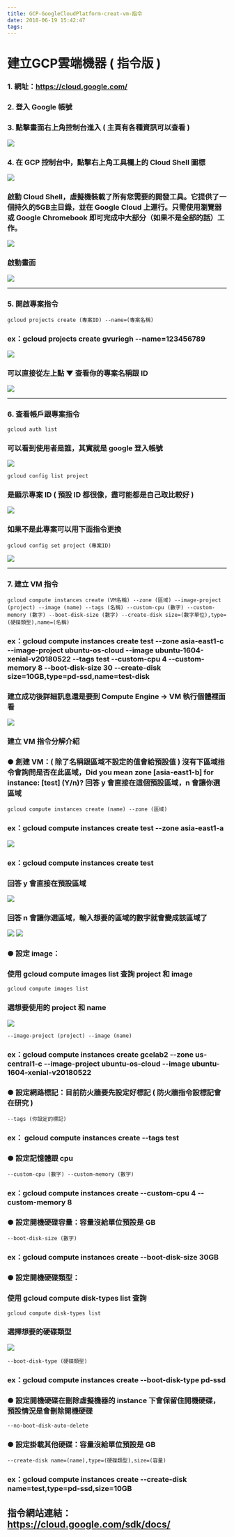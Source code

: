 ```yaml
---
title: GCP-GoogleCloudPlatform-creat-vm-指令
date: 2018-06-19 15:42:47
tags:
---
```


# 建立GCP雲端機器 ( 指令版 )

### 1. 網址：https://cloud.google.com/

### 2. 登入 Google 帳號

### 3. 點擊畫面右上角控制台進入 ( 主頁有各種資訊可以查看 )

![ ](images/1.png)

### 4. 在 GCP 控制台中，點擊右上角工具欄上的 Cloud Shell 圖標

![ ](images/2.1.png)

### 啟動 Cloud Shell，虛擬機裝載了所有您需要的開發工具。它提供了一個持久的5GB主目錄，並在 Google Cloud 上運行。只需使用瀏覽器或 Google Chromebook 即可完成中大部分（如果不是全部的話）工作。

![ ](images/3.png)

### 啟動畫面

![ ](images/4.png)

***

### 5. 開啟專案指令

```
gcloud projects create (專案ID) --name=(專案名稱)
```

### ex：gcloud projects create  gvuriegh \--name=123456789

![ ](images/5.1.png)

### 可以直接從左上點 ▼ 查看你的專案名稱跟 ID

![ ](images/6.png)

***

### 6. 查看帳戶跟專案指令

```
gcloud auth list
```

### 可以看到使用者是誰，其實就是 google 登入帳號

![ ](images/7.png)

```
gcloud config list project
```

### 是顯示專案 ID ( 預設 ID 都很像，盡可能都是自己取比較好 )

![ ](images/8.png)

### 如果不是此專案可以用下面指令更換

```
gcloud config set project (專案ID)
```

![ ](images/9.png)

***

### 7. 建立 VM 指令

```
gcloud compute instances create (VM名稱) --zone (區域) --image-project (project) --image (name) --tags (名稱) --custom-cpu (數字) --custom-memory (數字) --boot-disk-size (數字) --create-disk size=(數字單位),type=(硬碟類型),name=(名稱)
```

### ex：gcloud compute instances create test \--zone asia-east1-c \--image-project ubuntu-os-cloud \--image ubuntu-1604-xenial-v20180522 \--tags test \--custom-cpu 4 \--custom-memory 8 \--boot-disk-size 30 \--create-disk size=10GB,type=pd-ssd,name=test-disk

### 建立成功後詳細訊息還是要到 Compute Engine → VM 執行個體裡面看

![ ](images/16.png)

### 建立 VM 指令分解介紹

### ● 創建 VM：( 除了名稱跟區域不設定的值會給預設值 ) 沒有下區域指令會詢問是否在此區域，Did you mean zone [asia-east1-b] for instance: [test] (Y/n)? 回答 y 會直接在這個預設區域，n 會讓你選區域

```
gcloud compute instances create (name) --zone (區域)
```

### ex：gcloud compute instances create test \--zone asia-east1-a

![ ](images/14.png)

### ex：gcloud compute instances create test

### 回答 y 會直接在預設區域

![ ](images/11.png)

### 回答 n 會讓你選區域，輸入想要的區域的數字就會變成該區域了

![ ](images/12.png)
![ ](images/13.1.png)

### ● 設定 image：

### 使用 gcloud compute images list 查詢 project 和 image 

```
gcloud compute images list
```

### 選想要使用的 project 和 name

![ ](images/10.png)

```
--image-project (project) --image (name)
```

### ex：gcloud compute instances create gcelab2 \--zone us-central1-c \--image-project ubuntu-os-cloud \--image ubuntu-1604-xenial-v20180522

### ● 設定網路標記：目前防火牆要先設定好標記 ( 防火牆指令設標記會在研究 )

```
--tags (你設定的標記)
```

### ex： gcloud compute instances create \--tags test

### ● 設定記憶體跟 cpu

```
--custom-cpu (數字) --custom-memory (數字)
```

### ex：gcloud compute instances create \--custom-cpu 4 \--custom-memory 8

### ● 設定開機硬碟容量：容量沒給單位預設是 GB

```
--boot-disk-size (數字)
```

### ex：gcloud compute instances create \--boot-disk-size 30GB

### ● 設定開機硬碟類型：

### 使用 gcloud compute disk-types list 查詢

```
gcloud compute disk-types list
```

### 選擇想要的硬碟類型

![ ](images/15.png)

```
--boot-disk-type (硬碟類型)
```

### ex：gcloud compute instances create \--boot-disk-type pd-ssd

### ● 設定開機硬碟在刪除虛擬機器的 instance 下會保留住開機硬碟，預設情況是會刪除開機硬碟

```
--no-boot-disk-auto-delete
```

### ● 設定掛載其他硬碟：容量沒給單位預設是 GB

```
--create-disk name=(name),type=(硬碟類型),size=(容量)
```

### ex：gcloud compute instances create \--create-disk name=test,type=pd-ssd,size=10GB

## 指令網站連結：https://cloud.google.com/sdk/docs/